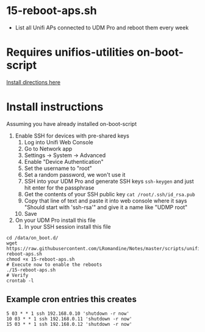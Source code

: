 # 15-reboot-aps.sh
- List all Unifi APs connected to UDM Pro and reboot them every week

# Requires unifios-utilities on-boot-script
[Install directions here](https://github.com/unifi-utilities/unifios-utilities/tree/main/on-boot-script)

# Install instructions
Assuming you have already installed on-boot-script
1. Enable SSH for devices with pre-shared keys
    1. Log into Unifi Web Console
    2. Go to Network app
    3. Settings -> System -> Advanced
    4. Enable "Device Authentication"
    5. Set the username to "root"
    6. Set a random password, we won't use it
    7. SSH into your UDM Pro and generate SSH keys `ssh-keygen` and just hit enter for the passphrase
    8. Get the contents of your SSH public key `cat /root/.ssh/id_rsa.pub`
    9. Copy that line of text and paste it into web console where it says "Should start with 'ssh-rsa'" and give it a name like "UDMP root"
    10. Save
2. On your UDM Pro install this file
    1. In your SSH session install this file
```
cd /data/on_boot.d/
wget https://raw.githubusercontent.com/LRomandine/Notes/master/scripts/unifi_reboot_APs/15-reboot-aps.sh
chmod +x 15-reboot-aps.sh
# Execute now to enable the reboots
./15-reboot-aps.sh
# Verify
crontab -l
```


## Example cron entries this creates
```
5 03 * * 1 ssh 192.168.0.10 'shutdown -r now'
10 03 * * 1 ssh 192.168.0.11 'shutdown -r now'
15 03 * * 1 ssh 192.168.0.12 'shutdown -r now'
```
